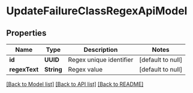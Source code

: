 # UpdateFailureClassRegexApiModel
## Properties

| Name | Type | Description | Notes |
|------------ | ------------- | ------------- | -------------|
| **id** | **UUID** | Regex unique identifier | [default to null] |
| **regexText** | **String** | Regex value | [default to null] |

[[Back to Model list]](../README.md#documentation-for-models) [[Back to API list]](../README.md#documentation-for-api-endpoints) [[Back to README]](../README.md)

